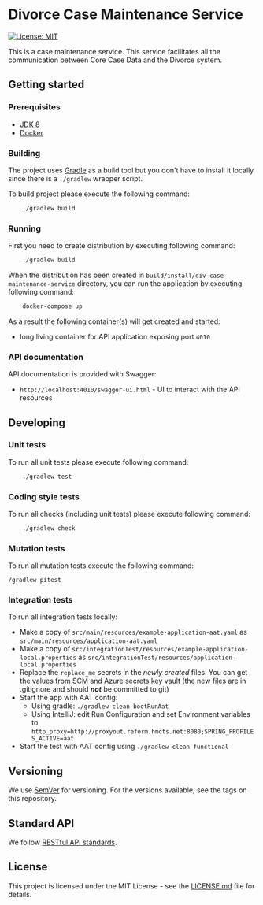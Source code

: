 # Divorce Case Maintenance Service

[![License: MIT](https://img.shields.io/badge/License-MIT-yellow.svg)](https://opensource.org/licenses/MIT)

This is a case maintenance service. This service facilitates all the communication between Core Case Data and the
Divorce system.

## Getting started

### Prerequisites

- [JDK 8](https://www.oracle.com/java)
- [Docker](https://www.docker.com)

### Building

The project uses [Gradle](https://gradle.org) as a build tool but you don't have to install it locally since there is a
`./gradlew` wrapper script.

To build project please execute the following command:

```bash
    ./gradlew build
```

### Running

First you need to create distribution by executing following command:

```bash
    ./gradlew build
```

When the distribution has been created in `build/install/div-case-maintenance-service` directory,
you can run the application by executing following command:

```bash
    docker-compose up
```

As a result the following container(s) will get created and started:
 - long living container for API application exposing port `4010`

### API documentation

API documentation is provided with Swagger:
 - `http://localhost:4010/swagger-ui.html` - UI to interact with the API resources

## Developing

### Unit tests

To run all unit tests please execute following command:

```bash
    ./gradlew test
```

### Coding style tests

To run all checks (including unit tests) please execute following command:

```bash
    ./gradlew check
```
### Mutation tests

To run all mutation tests execute the following command:

```
/gradlew pitest

```

### Integration tests

To run all integration tests locally:

* Make a copy of `src/main/resources/example-application-aat.yaml` as `src/main/resources/application-aat.yaml`
* Make a copy of `src/integrationTest/resources/example-application-local.properties` as `src/integrationTest/resources/application-local.properties`
* Replace the `replace_me` secrets in the _newly created_ files. You can get the values from SCM and Azure secrets key vault (the new files are in .gitignore and should ***not*** be committed to git)
* Start the app with AAT config:
  * Using gradle: `./gradlew clean bootRunAat`
  * Using IntelliJ: edit Run Configuration and set Environment variables to `http_proxy=http://proxyout.reform.hmcts.net:8080;SPRING_PROFILES_ACTIVE=aat`
* Start the test with AAT config using `./gradlew clean functional`

## Versioning

We use [SemVer](http://semver.org/) for versioning.
For the versions available, see the tags on this repository.

## Standard API

We follow [RESTful API standards](https://hmcts.github.io/restful-api-standards/).

## License

This project is licensed under the MIT License - see the [LICENSE.md](LICENSE.md) file for details.

